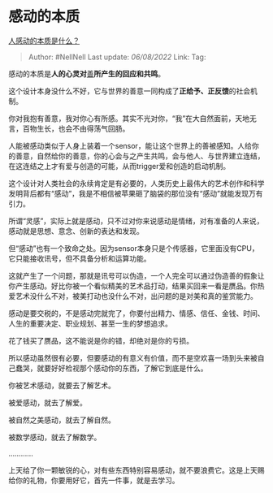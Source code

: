 # 感动的本质
[人感动的本质是什么？](https://www.zhihu.com/question/339685248/answer/2603216112)

> Author: #NellNell
> Last update: *06/08/2022*
> Link:
> Tag:

感动的本质是**人的心灵对**[善](https://www.zhihu.com/question/448994477/answer/2576997953)**所产生的回应和共鸣**。

这个设计本身没什么不好，它与世界的善意一同构成了**正给予、正反馈**的社会机制。

你对我抱有善意，我对你心有所感。其实不光对你，“我”在大自然面前，天地无言，百物生长，也会不由得荡气回肠。

人能被感动类似于人身上装着一个sensor，能让这个世界上的善被感知。人给你的善意，自然给你的善意，你的心会与之产生共鸣，会与他人、与世界建立连结，在这连结之上才有爱与创造的可能，从而trigger爱和创造的启动机制。

这个设计对人类社会的永续肯定是有必要的，人类历史上最伟大的艺术创作和科学发明背后都有“感动”，我是不相信被苹果砸了脑袋的那位没有“感动”就能发现万有引力。

所谓“灵感”，实际上就是感动，只不过对你来说感动是情绪，对有准备的人来说，感动就是思想、意念、创新的表达和发现。

但“感动”也有一个致命之处。因为sensor本身只是个传感器，它里面没有CPU，它只能接收讯号，但不具备分析和运算功能。

这就产生了一个问题，那就是讯号可以伪造，一个人完全可以通过伪造善的假象让你产生感动。好比你被一个看似精美的艺术品打动，结果买回来一看是赝品。你热爱艺术没什么不对，被美打动也没什么不对，出问题的是对美和真的鉴赏能力。

感动是要交税的，不是感动完就完了，你要付出精力、情感、信任、金钱、时间、人生的重要决定、职业规划、甚至一生的梦想追求。

花了钱买了赝品，这不能说是你的错，却绝对是你的亏损。

所以感动虽然很有必要，但要感动的有意义有价值，而不是空欢喜一场到头来被自己蠢哭，就要好好检视那个感动你的东西，了解它到底是什么。

你被艺术感动，就要去了解艺术。

被爱感动，就去了解爱。

被自然之美感动，就去了解自然。

被数学感动，就去了解数学。

…………

上天给了你一颗敏锐的心，对有些东西特别容易感动，就不要浪费它。这是上天赐给你的礼物，你要用好它，首先一件事，就是去学习。
